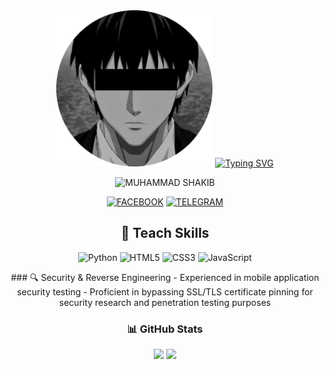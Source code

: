 <body>
  <div align="center">
    <img src="./MUH4MM4D-SH4KIB.png" alt="MUHAMMAD SHAKIB" width="250">
    <a href="https://git.io/typing-svg"><img src="https://readme-typing-svg.herokuapp.com?font=Caveat+Brush&size=30&pause=1000&color=000115&center=true&random=false&width=435&lines=It's+Me+MUHAMMAD+SHAKIB;Founder+of+DARK+SOUL" alt="Typing SVG" /></a>
    <p> <img src="https://komarev.com/ghpvc/?username=MUH4MMAD-SH4KIB&label=Profile%20viewd%20by&color=000115&style=for-the-badge" alt="MUHAMMAD SHAKIB" /> </p>
    <p>
      <a href="https://www.facebook.com/MUH4MM4DSH4KIB"><img src="https://img.shields.io/badge/Facebook-%231877F2.svg?&style=for-the-badge&logo=Facebook&logoColor=white" alt="FACEBOOK"></a>
      <a href="https://t.me/MUH4MM4DSH4KIB"><img src="https://img.shields.io/badge/Telegram-%232CA5E0.svg?&style=for-the-badge&logo=telegram&logoColor=white" alt="TELEGRAM"></a>
    </p>
    <h2>💼 Teach Skills</h2>
    <p>
    <img src="https://img.shields.io/badge/Python-3776AB?style=for-the-badge&logo=python&logoColor=white" alt="Python">
      <img src="https://img.shields.io/badge/HTML5-E34F26?style=for-the-badge&logo=html5&logoColor=white" alt="HTML5">
      <img src="https://img.shields.io/badge/CSS3-1572B6?style=for-the-badge&logo=css3&logoColor=white" alt="CSS3">
      <img src="https://shields.io/badge/JavaScript-F7DF1E?logo=JavaScript&logoColor=000&style=for-the-badge" alt="JavaScript">
    </p>
</body>
    ### 🔍 Security & Reverse Engineering
- Experienced in mobile application security testing  
- Proficient in bypassing SSL/TLS certificate pinning for security research and penetration testing purposes


### 📊 GitHub Stats

<div align="center">
  <img src="https://github-readme-stats.vercel.app/api?username=MUH4MM4D-SH4KIB&show_icons=true&theme=synthwave" width="48%" />
  <img src="https://github-readme-stats.vercel.app/api/top-langs/?username=MUH4MM4D-SH4KIB&langs_count=10&theme=tokyonight&layout=compact" width="48%" />
</div>
  </div>

